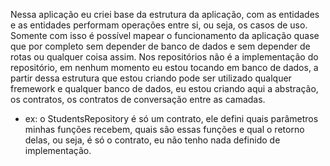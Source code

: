 Nessa aplicação eu criei base da estrutura da aplicação, com as entidades e as
entidades performam operações entre si, ou seja, os casos de uso. Somente com isso
é possível mapear o funcionamento da aplicação quase que por completo sem depender
de banco de dados e sem depender de rotas ou qualquer coisa assim. Nos repositórios não é a implementação do repositório, em nenhum momento eu estou tocando em banco de dados, a partir dessa estrutura que estou criando pode ser utilizado qualquer fremework e qualquer banco de dados, eu estou criando aqui a abstração, os contratos, os contratos de conversação entre as camadas.
  - ex: o StudentsRepository é só um contrato, ele defini quais parâmetros minhas funções recebem, quais são essas funções e qual o retorno delas, ou seja, é só
  o contrato, eu não tenho nada definido de implementação.